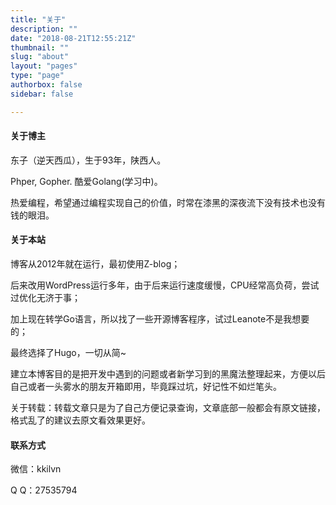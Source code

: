 ```yaml
---
title: "关于"
description: ""
date: "2018-08-21T12:55:21Z"
thumbnail: ""
slug: "about"
layout: "pages"
type: "page"
authorbox: false
sidebar: false

---
```

#### 关于博主

东子（逆天西瓜），生于93年，陕西人。

Phper, Gopher. 酷爱Golang(学习中)。

热爱编程，希望通过编程实现自己的价值，时常在漆黑的深夜流下没有技术也没有钱的眼泪。

#### 关于本站

博客从2012年就在运行，最初使用Z-blog；

后来改用WordPress运行多年，由于后来运行速度缓慢，CPU经常高负荷，尝试过优化无济于事；

加上现在转学Go语言，所以找了一些开源博客程序，试过Leanote不是我想要的；

最终选择了Hugo，一切从简~


建立本博客目的是把开发中遇到的问题或者新学习到的黑魔法整理起来，方便以后自己或者一头雾水的朋友开箱即用，毕竟踩过坑，好记性不如烂笔头。

关于转载：转载文章只是为了自己方便记录查询，文章底部一般都会有原文链接，格式乱了的建议去原文看效果更好。

#### 联系方式

微信：kkilvn

Q  Q：27535794


